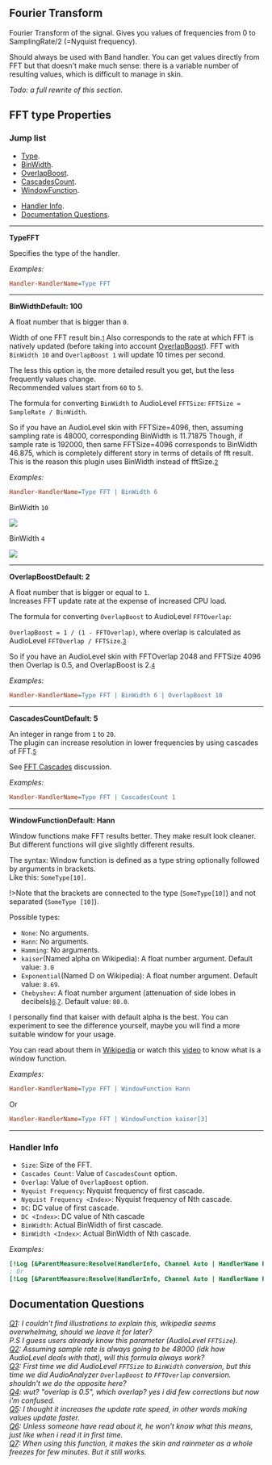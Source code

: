 ## Fourier Transform

Fourier Transform of the signal. Gives you values of frequencies from 0 to SamplingRate/2 (=Nyquist frequency).

Should always be used with Band handler. You can get values directly from FFT but that doesn't make much sense: there is a variable number of resulting values, which is difficult to manage in skin.

_Todo: a full rewrite of this section._

## FFT type Properties

### Jump list

- [Type](#type).
- [BinWidth](#bin-width).
- [OverlapBoost](#overlap-boost).
- [CascadesCount](#cascades-count).
- [WindowFunction](#window-function).
<!-- - [Usage Examples](#Usage-Examples). -->
- [Handler Info](#handler-info).
- [Documentation Questions](#q).

---

<p id="type" class="p-title"><b>Type</b><b>FFT</b></p>

Specifies the type of the handler.

_Examples:_

```ini
Handler-HandlerName=Type FFT
```

---

<p id="bin-width" class="p-title"><b>BinWidth</b><b>Default: 100</b></p>

A float number that is bigger than `0`.<br>

Width of one FFT result bin.<small id="i1">[1](#q)</small> Also corresponds to the rate at which FFT is natively updated (before taking into account [OverlapBoost](#overlap-boost)). FFT with `BinWidth 10` and `OverlapBoost 1` will update 10 times per second.

The less this option is, the more detailed result you get, but the less frequently values change.<br/>
Recommended values start from `60` to `5`.

The formula for converting `BinWidth` to AudioLevel `FFTSize`: `FFTSize = SampleRate / BinWidth`.

So if you have an AudioLevel skin with FFTSize=4096, then, assuming sampling rate is 48000, corresponding BinWidth is 11.71875
Though, if sample rate is 192000, then same FFTSize=4096 corresponds to BinWidth 46.875, which is completely different story in terms of details of fft result.<br/>
This is the reason this plugin uses BinWidth instead of fftSize.<small id="i2">[2](#q)</small>

_Examples:_

```ini
Handler-HandlerName=Type FFT | BinWidth 6
```

BinWidth `10`

<img src="docs\handler-types\examples\fft\bin-width10.PNG" />

BinWidth `4`

<img src="docs\handler-types\examples\fft\bin-width4.PNG" />

---

<p id="overlap-boost" class="p-title"><b>OverlapBoost</b><b>Default: 2</b></p>

A float number that is bigger or equal to `1`.<br>
Increases FFT update rate at the expense of increased CPU load.

The formula for converting `OverlapBoost` to AudioLevel `FFTOverlap`:

`OverlapBoost = 1 / (1 - FFTOverlap)`, where overlap is calculated as AudioLevel `FFTOverlap / FFTSize`.<small id="i3">[3](#q)</small>

So if you have an AudioLevel skin with FFTOverlap 2048 and FFTSize 4096 then Overlap is 0.5, and OverlapBoost is 2.<small id="i4">[4](#q)</small>

_Examples:_

```ini
Handler-HandlerName=Type FFT | BinWidth 6 | OverlapBoost 10
```

---

<p id="cascades-count" class="p-title"><b>CascadesCount</b><b>Default: 5</b></p>

An integer in range from `1` to `20`.<br/>
The plugin can increase resolution in lower frequencies by using cascades of FFT.<small id="i5">[5](#q)</small>

See [FFT Cascades]() discussion.

_Examples:_

```ini
Handler-HandlerName=Type FFT | CascadesCount 1
```

---

<p id="window-function" class="p-title"><b>WindowFunction</b><b>Default: Hann</b></p>

Window functions make FFT results better. They make result look cleaner. But different functions will give slightly different results.

The syntax: Window function is defined as a type string optionally followed by arguments in brackets.<br/>
Like this: `SomeType[10]`.

!>Note that the brackets are connected to the type (`SomeType[10]`) and not separated (`SomeType [10]`).

Possible types:

- `None`: No arguments.
- `Hann`: No arguments.
- `Hamming`: No arguments.
- `kaiser`(Named alpha on Wikipedia): A float number argument. Default value: `3.0`
- `Exponential`(Named D on Wikipedia): A float number argument. Default value: `8.69`.
- `Chebyshev`: A float number argument (attenuation of side lobes in decibels)<small id="i6">[6](#q)</small>.<small id="i7">[7](#q)</small>. Default value: `80.0`.

I personally find that kaiser with default alpha is the best. You can experiment to see the difference yourself, maybe you will find a more suitable window for your usage.

You can read about them in [Wikipedia](https://en.wikipedia.org/wiki/Window_function) or watch this [video](https://www.youtube.com/watch?v=YsqGQzJ_2V0) to know what is a window function.

_Examples:_

```ini
Handler-HandlerName=Type FFT | WindowFunction Hann
```

Or

```ini
Handler-HandlerName=Type FFT | WindowFunction kaiser[3]
```

---

### Handler Info

- `Size`: Size of the FFT.
- `Cascades Count`: Value of `CascadesCount` option.
- `Overlap`: Value of `OverlapBoost` option.
- `Nyquist Frequency`: Nyquist frequency of first cascade.
- `Nyquist Frequency <Index>`: Nyquist frequency of Nth cascade.
- `DC`: DC value of first cascade.
- `DC <Index>`: DC value of Nth cascade
- `BinWidth`: Actual BinWidth of first cascade.
- `BinWidth <Index>`: Actual BinWidth of Nth cascade.

_Examples:_

```ini
[!Log [&ParentMeasure:Resolve(HandlerInfo, Channel Auto | HandlerName FFTHandler | Size)]]
; Or
[!Log [&ParentMeasure:Resolve(HandlerInfo, Channel Auto | HandlerName FFTHandler | Nyquist Frequency 5)]]
```

## Documentation Questions <i id="q">

[Q1](#i1): I couldn't find illustrations to explain this, wikipedia seems overwhelming, should we leave it for later?<br/>P.S I guess users already know this parameter (AudioLevel `FFTSize`).<br/>
[Q2](#i2): Assuming sample rate is always going to be 48000 (idk how AudioLevel deals with that), will this formula always work?<br/>
[Q3](#i3): First time we did AudioLevel `FFTSize` to `BinWidth` conversion, but this time we did AudioAnalyzer `OverlapBoost` to `FFTOverlap` conversion. shouldn't we do the opposite here?<br/>
[Q4](#i4): wut? "overlap is 0.5", which overlap? yes i did few corrections but now i'm confused.<br/>
[Q5](#i5): I thought it increases the update rate speed, in other words making values update faster.<br/>
[Q6](#i6): Unless someone have read about it, he won't know what this means, just like when i read it in first time.<br/>
[Q7](#i7): When using this function, it makes the skin and rainmeter as a whole freezes for few minutes. But it still works.<br/>

</i>

